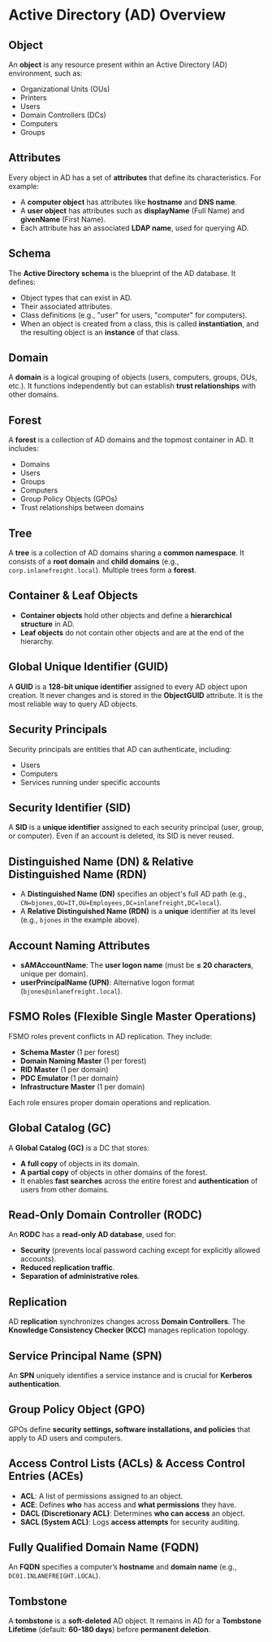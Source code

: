 # Active Directory (AD) Overview

## Object
An **object** is any resource present within an Active Directory (AD) environment, such as:
- Organizational Units (OUs)
- Printers
- Users
- Domain Controllers (DCs)
- Computers
- Groups

## Attributes
Every object in AD has a set of **attributes** that define its characteristics. For example:
- A **computer object** has attributes like **hostname** and **DNS name**.
- A **user object** has attributes such as **displayName** (Full Name) and **givenName** (First Name).
- Each attribute has an associated **LDAP name**, used for querying AD.

## Schema
The **Active Directory schema** is the blueprint of the AD database. It defines:
- Object types that can exist in AD.
- Their associated attributes.
- Class definitions (e.g., "user" for users, "computer" for computers).
- When an object is created from a class, this is called **instantiation**, and the resulting object is an **instance** of that class.

## Domain
A **domain** is a logical grouping of objects (users, computers, groups, OUs, etc.). It functions independently but can establish **trust relationships** with other domains.

## Forest
A **forest** is a collection of AD domains and the topmost container in AD. It includes:
- Domains
- Users
- Groups
- Computers
- Group Policy Objects (GPOs)
- Trust relationships between domains

## Tree
A **tree** is a collection of AD domains sharing a **common namespace**. It consists of a **root domain** and **child domains** (e.g., `corp.inlanefreight.local`). Multiple trees form a **forest**.

## Container & Leaf Objects
- **Container objects** hold other objects and define a **hierarchical structure** in AD.
- **Leaf objects** do not contain other objects and are at the end of the hierarchy.

## Global Unique Identifier (GUID)
A **GUID** is a **128-bit unique identifier** assigned to every AD object upon creation. It never changes and is stored in the **ObjectGUID** attribute. It is the most reliable way to query AD objects.

## Security Principals
Security principals are entities that AD can authenticate, including:
- Users
- Computers
- Services running under specific accounts

## Security Identifier (SID)
A **SID** is a **unique identifier** assigned to each security principal (user, group, or computer). Even if an account is deleted, its SID is never reused.

## Distinguished Name (DN) & Relative Distinguished Name (RDN)
- A **Distinguished Name (DN)** specifies an object's full AD path (e.g., `CN=bjones,OU=IT,OU=Employees,DC=inlanefreight,DC=local`).
- A **Relative Distinguished Name (RDN)** is a **unique** identifier at its level (e.g., `bjones` in the example above).

## Account Naming Attributes
- **sAMAccountName**: The **user logon name** (must be **≤ 20 characters**, unique per domain).
- **userPrincipalName (UPN)**: Alternative logon format (`bjones@inlanefreight.local`).

## FSMO Roles (Flexible Single Master Operations)
FSMO roles prevent conflicts in AD replication. They include:
- **Schema Master** (1 per forest)
- **Domain Naming Master** (1 per forest)
- **RID Master** (1 per domain)
- **PDC Emulator** (1 per domain)
- **Infrastructure Master** (1 per domain)

Each role ensures proper domain operations and replication.

## Global Catalog (GC)
A **Global Catalog (GC)** is a DC that stores:
- **A full copy** of objects in its domain.
- **A partial copy** of objects in other domains of the forest.
- It enables **fast searches** across the entire forest and **authentication** of users from other domains.

## Read-Only Domain Controller (RODC)
An **RODC** has a **read-only AD database**, used for:
- **Security** (prevents local password caching except for explicitly allowed accounts).
- **Reduced replication traffic**.
- **Separation of administrative roles**.

## Replication
AD **replication** synchronizes changes across **Domain Controllers**. The **Knowledge Consistency Checker (KCC)** manages replication topology.

## Service Principal Name (SPN)
An **SPN** uniquely identifies a service instance and is crucial for **Kerberos authentication**.

## Group Policy Object (GPO)
GPOs define **security settings, software installations, and policies** that apply to AD users and computers.

## Access Control Lists (ACLs) & Access Control Entries (ACEs)
- **ACL**: A list of permissions assigned to an object.
- **ACE**: Defines **who** has access and **what permissions** they have.
- **DACL (Discretionary ACL)**: Determines **who can access** an object.
- **SACL (System ACL)**: Logs **access attempts** for security auditing.

## Fully Qualified Domain Name (FQDN)
An **FQDN** specifies a computer’s **hostname** and **domain name** (e.g., `DC01.INLANEFREIGHT.LOCAL`).

## Tombstone
A **tombstone** is a **soft-deleted** AD object. It remains in AD for a **Tombstone Lifetime** (default: **60-180 days**) before **permanent deletion**.

